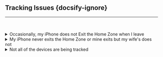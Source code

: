 ## Tracking Issues  {docsify-ignore}

<hr><br><br>


<details>
<summary>Occasionally, my iPhone does not Exit the Home Zone when I leave</summary>
<p>My wife and I were at home, ran a short trip (5-6km) and returned. My iPhone has the Mobile App and my wife&#39;s does not (or she wore her Watch). My iPhone did not exit the Home zone and no activity was recorded until I returned Home. Her iPhone/Watch didn&#39;t either. Other HA devices did record when I left. </p>
<p>What happened? What can I do?</p>
<ol>
<li>The Mobile App on your phone did not issue an Exit Trigger that took your iPhone out of the Home Zone and you returned before the next update time was reached. </li>
<li>Her iPhone/Watch without the Mobile App next update time had not been reached either and you returned Home before then.</li>
</ol>
<p>You will never know why events work fine most of the time but fail occasionally. It could be the Mobile App on your iPhone was asleep and did not wake up to issue an Exit Trigger or it was not running, the cell signal was poor at then time, the location was old or the gps accuracy was poor, etc. Also, the iDevice without the Mobile App left and returned before the next update time was reached.</p>
<p>There are several things you can do:</p>
<ol>
<li>Reduce the inzone interval time for devices not using the Mobile App. It is best not to go below 10-minutes or the interval will approach the &#39;old location&#39; threshold (usually about 3-minutes). A good location could be rejected, a bad location could be used when it shouldn&#39;t or an old location will be within the &#39;old threshold&#39; and used again when a new location should be requested.</li>
<li><p>See if there is another way to identify when the iPhone leaves home. It might be a camera, the garage door opening/closing, the iPhone disconnects from the network, etc. When this happens, and it&#39;s iCloud3 device_tracker state still shows Home or the [devicename]_zone_fname entity is still Home, issue an iCloud3 service call to locate the iPhone. This will then update it&#39;s current location and take it out of the Home zone.  An example of a location script is shown below.</p>
<pre><code> <span class="hljs-attribute">alias</span>: iCloud3 Locate (Gary)
 <span class="hljs-attribute">trigger</span>: []
 <span class="hljs-attribute">condition</span>: []
 <span class="hljs-attribute">action</span>:
   - <span class="hljs-attribute">service</span>: icloud3.action
     <span class="hljs-attribute">data</span>:
       <span class="hljs-attribute">command</span>: locate
       <span class="hljs-attribute">device_name</span>: gary_iphone
 <span class="hljs-attribute">mode</span>: single
</code></pre></li>
</ol>
</details>

<details>
<summary>My iPhone never exits the Home Zone or mine exits but my wife's does not</summary>
<p>Not changing to Away when you leave a zone means iCloud3 is not getting the zone exit trigger from the Mobile app. Check the following:</p>
<ol>
<li>Verify the Mobile App device_tracker entity name has not changed. <ul>
<li>Go to <em>Configuration &gt; iCloud3 Devices &gt; Select device&gt; Mobile App device_tracker entity</em> and verify the tracked device has a valid Mobile App device_tracker entity assigned.</li>
</ul>
</li>
<li>The HA mobile app integration is not installed. <ul>
<li>Go to <em>Installing and Configuring iCloud3 &gt; Step #2 - Install the Mobile App on your iPhone or iPad</em> for more information.</li>
</ul>
</li>
<li>The Mobile app device_tracker entity location is not being updated by the Mobile app. <ul>
<li>The Mobile App logs events as they take place, including location changes and zone enter/exit activity. On the device, open the Mobile App. Select <em>HA Settings &gt; Companion App &gt; Debugging</em>. Then select <em>Event Log</em> to see what events the Mobile App responded to or <em>Location History</em> to display a map showing the devices location at various times.</li>
<li>Check the device_tracker state value to see if is being updated. Go to <em>Developer Tools &gt; States &gt; device_tracker entity</em> and see if the zone name is displayed. The value is <em>not_home</em> when you are not in a zone and the zone&#39;s name when you are in a zone.</li>
<li>Verify the Mobile App is sharing location information. Go to <em>Installing and Configuring iCloud3 &gt; Step #2 - Install the Mobile App on your iPhone or iPad</em> for screenshots of the correct settings.</li>
<li>Tracking Monitors can be displayed in the Event Log that show update activity. Select <em>Event Log &gt; Actions &gt; Show/Hide Tracking Monitors</em>. Look at the state change and trigger change values and times they changed. See <em>Debugging with Tracking Monitors</em> below.</li>
</ul>
</li>
</ol>
</details>

<details>
<summary> Not all of the devices are being tracked</summary>
<p>iCloud3 uses the location data from your iCloud account to track and locate your devices. If iCloud3 reports the location of some devices correctly but does not locate others, the devices not tracked are probably not set up correctly.</p>
<p>Check the following on the untracked devices:</p>

<h4 id="settings-app-privacy-security">Settings App &gt; Privacy &amp; Security</h4>
<ul>
<li><strong>Locations Services</strong> is Enabled</li>
<li><strong>Share My Location &gt;</strong></li>
<ul>
<li><em>Find My iPhone</em> is Enabled</li>
<li><em>Share My Location</em> is Enabled</li>
<li><em>Family</em> &gt; This shows the Family members this device can see in the FindMy app. Make sure all the people you are tracking with iCloud3 are listed. This does not list each device for the Family member, just the person.</li>
</ul>
</ul>

<h4 id="findmy-app">FindMy App</h4>
<ul>
    <li><strong>People</strong> &gt; This should show all the people sharing their location. All the people having devices tracked with iCloud3 should be listed here.</li>
    <li><strong>Devices</strong> &gt; This shows every device that is being located and tracked. If the device is not listed here, it can not be tracked by iCloud3. </li>
	<ul>
    <li>One device is the owner of the iCloud Account. It must be able see all of the devices you want to track on this parameter and on the map. If a device is not shown, iCloud3 will not be able to track it.</li>
    <li>If you have a device that tracks correctly, compare it&#39;s settings with the one that is not being tracked</li>
	</ul>
<li><strong>Things to look for:</strong>
	<ul>
		<li>Make sure there is not more than one than one device for the same person. For example, when you upgrade your phone, the old one is not removed from the Family Sharing account, the new one will be added with the same name as the old one with a suffix <em>(2)</em>. iCloud3 will continue to track the old device (which does not exist), not the new one.</li>
	<li>Make sure the device is located and the location time is current. It is constantly shows <em>locating</em>, Apple is having trouble communicating with it to get it&#39;s location. If Apple can not locate it, neither can iCloud3</li>
	</ul>
</li></ul>

<h4 id="event-log">Event Log</h4>
<ul>
<li><strong>Stage 3 &gt; Prepare Configured Device</strong>s - This stage shows each device that will be tracked and the parameters in the configuration. If no devices are displayed, than Sharing has not been enabled for the devices. If you just enabled it, restart iCloud3 using the  *Event Log > Actions > Restart iCloud3* selection.
	<ul>
	<li><strong>Things to look for:</strong>
		<ul>
			<li>Make sure the device assigned in the configuration is correct and not  duplicate or old device that you no longer own.</li>
		</ul>
	</ul>

<p> </p>
<li><p><strong>Stage 4 &gt; Setup iCloud &amp; Mobile App Tracking Methods, Family Sharing List devices</strong> - This stage lists all of the devices in the Family Sharing List on your iCloud account. </p>
	<ul>
    		<li>A <em>check mark</em> indicates the device is being tracked by iCloud3. </li>
    		<li>A <em>No Location</em> message indicates iCloud did not return any location information. iCloud3 will do several retries to clear this up before displaying an error message.</li>
    		<li><p>A <em>Not Tracked</em> message indicates this device is not in the iCloud3 configuration.</p></li>
	</ul>
    	<p><img src="../icloud3_v3_docs/images/evlog-stage-3-4.png" alt=""></p>
	<ul>
		<li><p><strong>Things to look for:</strong></p>
		<ul>
			<li>Every device in the Family Sharing list is listed. This includes the current iPhones, iPads, etc. along with old devices you no longer have.</li>
			<li>Make sure there are no duplicate devices names for different models (for example: Gary-iPhone/iPhone 12, Gary-iPhone (2)/iPhone 13 Pro, etc). If there is, delete the old device from the Family Sharing List, change the name on the device itself (Settings &gt; General &gt; About) and select the correct device in the iCloud3 Configuration Wizard.</li>
		</ul>
	</ul>
</li>

<p> </p>
<li><p><strong>Stage 5 &gt; Configure Tracked Devices</strong> - This screen is a summary of how the device is set up. It shows the monitored and tracked devices and the actual entities or devices that have been assigned</p>
	<ul>
	<li><em>FamShr Device</em> - The device from the family Sharing List</li>
	<li><em>Mobile App Entity device</em> - the HA device_tracker entity name</li>
	<li><em>Update Trigge</em> - The Mobile App&#39;s update trigger sensor that is monitored</li>
	<li><em>Battery</em> - The Mobile App&#39;s Battery sensor entity that is monitored for the battery level</li>
	<li><em>Notifications</em> - Where messages will be sent using the Mobile App</li>
	<li><em>Track from Zones</em> - The zones that are tracked from when tracking from more than one zone</li>
	<p><img src="../icloud3_v3_docs/images/evlog-stage-5.png" alt=""></p>
	</ul>
</li></ul>

<h4 id="icloud3-configuration-wizard">iCloud3 Configuration Wizard</h4>
<ul>
	<li><p><strong>Update Device screen</strong> - Check the <em>Update Device</em> screen for the device that is not being tracked. Verify the Family Sharing device is set to the correct one. If you upgraded your phone and did not delete the old phone and did not rename the new one to the old phone&#39;s name, iCloud3 may still be tracking the old one. Look at the devices model number to make sure the assignment is correct.</p>
	<p>Remember, the device might still be tracked with the Mobile App but getting Location Old errors from iCloud.</p>
	<p><img src="../icloud3_v3_docs/images/cf-device-update-famshr.png" alt=""></p>
	</li>
</ul>

<h4 id="log-level-rawdata">Log Level &gt; RawData</h4>
<p>If nothing works, you can turn on raw data logging and see the actual data iCloud3 receives from iCloud Web/Location Servers. This, and other records show when iCloud3 requests location data and what is sent back. When one device makes a request, the information for all devices in the Family Sharing account is returned. </p>
<p>The raw data is written to the <em>*/config/icloud3-0.log</em> file.</p>
<ul>
	<li><p><strong>Turn on RawData logging</strong>:</p>
	<ul>
		<li><p>Configuration Wizard &gt; Menu Page 2 &gt; Format Settings - Select Log Level &gt; RawData</p>
		<p>-- or --</p>
		</li>
		<li><p>Event Log &gt; Actions &gt; Start RawData Logging</p></li>
	</ul>
	</li>
	<li><p>The following snippet if for <em>Gary-iPhone/gary_iphone</em> and <em>Lillian-iPhone.lillian_iphone</em>. Look at:</p>
	<ul>
		<li><p><em>name</em> - The name of the device from Settings &gt; General &gt; About. It should be the device name selected in the iCloud3 configuration and listed on the iCloud3 Startup Stage 3, 4 and 5.</p></li>
		<li><p><em>deviceStatus</em> - Indicates if the device is online and available (200), it it is offline (201) or pending/waiting for a response (202).</p></li>
		<li><p><em>isOld</em> - Indicates the device location is old and Apple is having trouble contacting it for it&#39;s location.</p>
		<p><em>location_time</em> - The last time that Apple was able to communicate with the device and get it&#39;s location.</p></li>
	</ul>
	<p><img src="../icloud3_v3_docs/images/debug-rawdata.png" alt=""></p>
	</li>
	<li><p><strong>Things to look for:</strong></p>
	<ul>
		<li>Make sure the device not being tracked is listed.</li>
		<li>Scroll through the <em>icloud3-0.log</em> file and look for each time the non-tracked device appears. Look at the location_time and see if it is old and if it changes.</li>
	</ul>
	</li>
</ul>
</details>

